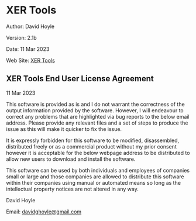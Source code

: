 # XER Tools

Author:   David Hoyle

Version:  2.1b

Date:     11 Mar 2023

Web Site: [XER Tools](https://github.com/DGH2112/|XER-Tools-Public-)

## XER Tools End User License Agreement

11 Mar 2023

This software is provided as is and I do not warrant the correctness of the output information provided by the software. However, I will endeavour to correct any problems that are highlighted via bug reports to the below email address. Please provide any relevant files and a set of steps to produce the issue as this will make it quicker to fix the issue.

It is expressly forbidden for this software to be modified, disassembled, distributed freely or as a commercial product without my prior consent however it is acceptable for the below webpage address to be distributed to allow new users to download and install the software.

This software can be used by both individuals and employees of companies small or large and those companies are allowed to distribute this software within their companies using manual or automated means so long as the intellectual property notices are not altered in any way.

David Hoyle

Email: davidghoyle@gmail.com
